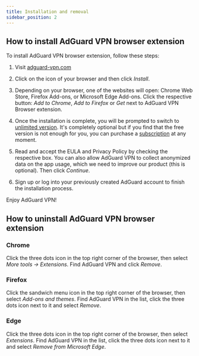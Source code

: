 ```yaml
---
title: Installation and removal
sidebar_position: 2
---
```


## How to install AdGuard VPN browser extension

To install AdGuard VPN browser extension, follow these steps:

1. Visit [adguard-vpn.com](https://adguard-vpn.com/browser-extension/overview.html)

2. Click on the icon of your browser and then click *Install*.

3. Depending on your browser, one of the websites will open: Chrome Web Store, Firefox Add-ons, or Microsoft Edge Add-ons. Click the respective button: *Add to Chrome*, *Add to Firefox* or *Get* next to AdGuard VPN Browser extension.

4. Once the installation is complete, you will be prompted to switch to [unlimited version](https://adguard-vpn.com/thankyou.html). It's completely optional but if you find that the free version is not enough for you, you can purchase a [subscription](/general/subscription.md) at any moment.

4. Read and accept the EULA and Privacy Policy by checking the respective box. You can also allow AdGuard VPN to collect anonymized data on the app usage, which we need to improve our product (this is optional). Then click *Continue*.

5. Sign up or log into your previously created AdGuard account to finish the installation process.

Enjoy AdGuard VPN!

## How to uninstall AdGuard VPN browser extension

### Chrome

Click the three dots icon in the top right corner of the browser, then select *More tools -> Extensions*. Find AdGuard VPN and click *Remove*.

### Firefox

Click the sandwich menu icon in the top right corner of the browser, then select *Add-ons and themes*. Find AdGuard VPN in the list, click the three dots icon next to it and select *Remove*.

### Edge

Click the three dots icon in the top right corner of the browser, then select *Extensions*. Find AdGuard VPN in the list, click the three dots icon next to it and select *Remove from Microsoft Edge*.